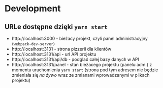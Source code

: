 # Development

## URLe dostępne dzięki `yarn start`

- http://localhost:3000 - bieżacy projekt, czyli panel administracyjny (`webpack-dev-server`)
- http://localhost:3131 - strona pizzerii dla klientów
- http://localhost:3131/api - url API projektu
- http://localhost:3131/api/db - podglad całej bazy danych w API
- http://localhost:3131/panel - stan bieżacego projektu (panelu adm.) z momentu uruchomienia `yarn start` (strona pod tym adresem nie będzie zmieniała się *na żywo* wraz ze zmianami wprowadzanymi w plikach projektu)
